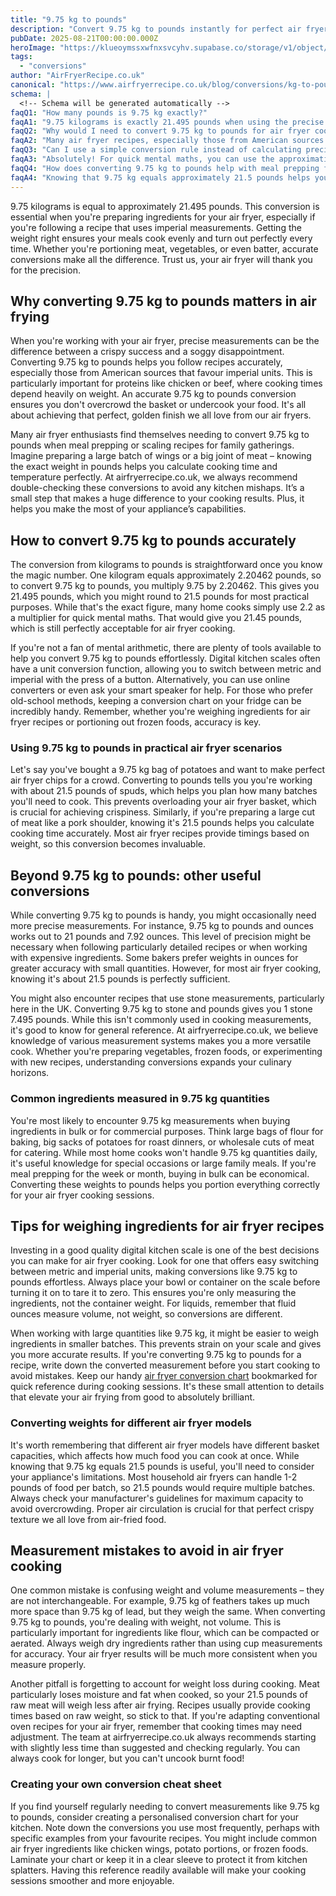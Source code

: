 ```yaml
---
title: "9.75 kg to pounds"
description: "Convert 9.75 kg to pounds instantly for perfect air fryer meal prep. Get accurate results and handy cooking tips in seconds."
pubDate: 2025-08-21T00:00:00.000Z
heroImage: "https://klueoymssxwfnxsvcyhv.supabase.co/storage/v1/object/public/Shmucket/9-75-kg-to-pounds.webp"
tags:
  - "conversions"
author: "AirFryerRecipe.co.uk"
canonical: "https://www.airfryerrecipe.co.uk/blog/conversions/kg-to-pounds/9-75-kg-to-pounds"
schema: |
  <!-- Schema will be generated automatically -->
faqQ1: "How many pounds is 9.75 kg exactly?"
faqA1: "9.75 kilograms is exactly 21.495 pounds when using the precise conversion factor of 1 kg = 2.20462 pounds. For most practical cooking purposes, particularly with air fryer recipes, you can round this to 21.5 pounds without any noticeable difference in your results. This level of accuracy is perfect for portioning ingredients and calculating cooking times."
faqQ2: "Why would I need to convert 9.75 kg to pounds for air fryer cooking?"
faqA2: "Many air fryer recipes, especially those from American sources or older cookbooks, use imperial measurements rather than metric. Converting 9.75 kg to pounds ensures you're using the correct ingredient quantities, which is crucial for proper cooking times and results. Air fryers are particularly sensitive to overcrowding, so knowing the weight in pounds helps you portion food appropriately for your specific model's capacity."
faqQ3: "Can I use a simple conversion rule instead of calculating precisely?"
faqA3: "Absolutely! For quick mental maths, you can use the approximation of 1 kg = 2.2 pounds, which would make 9.75 kg roughly 21.45 pounds. This slight difference won't affect your air fryer results noticeably. However, for baking or when working with expensive ingredients, you might want to use the precise conversion. Most digital scales allow you to switch between units effortlessly."
faqQ4: "How does converting 9.75 kg to pounds help with meal prepping for my air fryer?"
faqA4: "Knowing that 9.75 kg equals approximately 21.5 pounds helps you plan batch cooking sessions more effectively. You can portion ingredients into air fryer-friendly amounts before freezing or refrigerating. This makes weeknight meals much quicker to prepare. Proper portioning also ensures even cooking and prevents overcrowding the basket, which is essential for achieving that perfect crispy texture we all love from air-fried food."
---
```

<p>9.75 kilograms is equal to approximately 21.495 pounds. This conversion is essential when you're preparing ingredients for your air fryer, especially if you're following a recipe that uses imperial measurements. Getting the weight right ensures your meals cook evenly and turn out perfectly every time. Whether you're portioning meat, vegetables, or even batter, accurate conversions make all the difference. Trust us, your air fryer will thank you for the precision.</p>

<h2>Why converting 9.75 kg to pounds matters in air frying</h2>
<p>When you're working with your air fryer, precise measurements can be the difference between a crispy success and a soggy disappointment. Converting 9.75 kg to pounds helps you follow recipes accurately, especially those from American sources that favour imperial units. This is particularly important for proteins like chicken or beef, where cooking times depend heavily on weight. An accurate 9.75 kg to pounds conversion ensures you don't overcrowd the basket or undercook your food. It's all about achieving that perfect, golden finish we all love from our air fryers.</p>
<p>Many air fryer enthusiasts find themselves needing to convert 9.75 kg to pounds when meal prepping or scaling recipes for family gatherings. Imagine preparing a large batch of wings or a big joint of meat – knowing the exact weight in pounds helps you calculate cooking time and temperature perfectly. At airfryerrecipe.co.uk, we always recommend double-checking these conversions to avoid any kitchen mishaps. It’s a small step that makes a huge difference to your cooking results. Plus, it helps you make the most of your appliance’s capabilities.</p>

<h2>How to convert 9.75 kg to pounds accurately</h2>
<p>The conversion from kilograms to pounds is straightforward once you know the magic number. One kilogram equals approximately 2.20462 pounds, so to convert 9.75 kg to pounds, you multiply 9.75 by 2.20462. This gives you 21.495 pounds, which you might round to 21.5 pounds for most practical purposes. While that's the exact figure, many home cooks simply use 2.2 as a multiplier for quick mental maths. That would give you 21.45 pounds, which is still perfectly acceptable for air fryer cooking.</p>
<p>If you're not a fan of mental arithmetic, there are plenty of tools available to help you convert 9.75 kg to pounds effortlessly. Digital kitchen scales often have a unit conversion function, allowing you to switch between metric and imperial with the press of a button. Alternatively, you can use online converters or even ask your smart speaker for help. For those who prefer old-school methods, keeping a conversion chart on your fridge can be incredibly handy. Remember, whether you're weighing ingredients for air fryer recipes or portioning out frozen foods, accuracy is key.</p>

<h3>Using 9.75 kg to pounds in practical air fryer scenarios</h3>
<p>Let's say you've bought a 9.75 kg bag of potatoes and want to make perfect air fryer chips for a crowd. Converting to pounds tells you you're working with about 21.5 pounds of spuds, which helps you plan how many batches you'll need to cook. This prevents overloading your air fryer basket, which is crucial for achieving crispiness. Similarly, if you're preparing a large cut of meat like a pork shoulder, knowing it's 21.5 pounds helps you calculate cooking time accurately. Most air fryer recipes provide timings based on weight, so this conversion becomes invaluable.</p>

<h2>Beyond 9.75 kg to pounds: other useful conversions</h2>
<p>While converting 9.75 kg to pounds is handy, you might occasionally need more precise measurements. For instance, 9.75 kg to pounds and ounces works out to 21 pounds and 7.92 ounces. This level of precision might be necessary when following particularly detailed recipes or when working with expensive ingredients. Some bakers prefer weights in ounces for greater accuracy with small quantities. However, for most air fryer cooking, knowing it's about 21.5 pounds is perfectly sufficient.</p>
<p>You might also encounter recipes that use stone measurements, particularly here in the UK. Converting 9.75 kg to stone and pounds gives you 1 stone 7.495 pounds. While this isn't commonly used in cooking measurements, it's good to know for general reference. At airfryerrecipe.co.uk, we believe knowledge of various measurement systems makes you a more versatile cook. Whether you're preparing vegetables, frozen foods, or experimenting with new recipes, understanding conversions expands your culinary horizons.</p>

<h3>Common ingredients measured in 9.75 kg quantities</h3>
<p>You're most likely to encounter 9.75 kg measurements when buying ingredients in bulk or for commercial purposes. Think large bags of flour for baking, big sacks of potatoes for roast dinners, or wholesale cuts of meat for catering. While most home cooks won't handle 9.75 kg quantities daily, it's useful knowledge for special occasions or large family meals. If you're meal prepping for the week or month, buying in bulk can be economical. Converting these weights to pounds helps you portion everything correctly for your air fryer cooking sessions.</p>

<h2>Tips for weighing ingredients for air fryer recipes</h2>
<p>Investing in a good quality digital kitchen scale is one of the best decisions you can make for air fryer cooking. Look for one that offers easy switching between metric and imperial units, making conversions like 9.75 kg to pounds effortless. Always place your bowl or container on the scale before turning it on to tare it to zero. This ensures you're only measuring the ingredients, not the container weight. For liquids, remember that fluid ounces measure volume, not weight, so conversions are different.</p>
<p>When working with large quantities like 9.75 kg, it might be easier to weigh ingredients in smaller batches. This prevents strain on your scale and gives you more accurate results. If you're converting 9.75 kg to pounds for a recipe, write down the converted measurement before you start cooking to avoid mistakes. Keep our handy <a href="https://www.airfryerrecipe.co.uk/air-fryer-conversion-chart">air fryer conversion chart</a> bookmarked for quick reference during cooking sessions. It's these small attention to details that elevate your air frying from good to absolutely brilliant.</p>

<h3>Converting weights for different air fryer models</h3>
<p>It's worth remembering that different air fryer models have different basket capacities, which affects how much food you can cook at once. While knowing that 9.75 kg equals 21.5 pounds is useful, you'll need to consider your appliance's limitations. Most household air fryers can handle 1-2 pounds of food per batch, so 21.5 pounds would require multiple batches. Always check your manufacturer's guidelines for maximum capacity to avoid overcrowding. Proper air circulation is crucial for that perfect crispy texture we all love from air-fried food.</p>

<h2>Measurement mistakes to avoid in air fryer cooking</h2>
<p>One common mistake is confusing weight and volume measurements – they are not interchangeable. For example, 9.75 kg of feathers takes up much more space than 9.75 kg of lead, but they weigh the same. When converting 9.75 kg to pounds, you're dealing with weight, not volume. This is particularly important for ingredients like flour, which can be compacted or aerated. Always weigh dry ingredients rather than using cup measurements for accuracy. Your air fryer results will be much more consistent when you measure properly.</p>
<p>Another pitfall is forgetting to account for weight loss during cooking. Meat particularly loses moisture and fat when cooked, so your 21.5 pounds of raw meat will weigh less after air frying. Recipes usually provide cooking times based on raw weight, so stick to that. If you're adapting conventional oven recipes for your air fryer, remember that cooking times may need adjustment. The team at airfryerrecipe.co.uk always recommends starting with slightly less time than suggested and checking regularly. You can always cook for longer, but you can't uncook burnt food!</p>

<h3>Creating your own conversion cheat sheet</h3>
<p>If you find yourself regularly needing to convert measurements like 9.75 kg to pounds, consider creating a personalised conversion chart for your kitchen. Note down the conversions you use most frequently, perhaps with specific examples from your favourite recipes. You might include common air fryer ingredients like chicken wings, potato portions, or frozen foods. Laminate your chart or keep it in a clear sleeve to protect it from kitchen splatters. Having this reference readily available will make your cooking sessions smoother and more enjoyable.</p>
